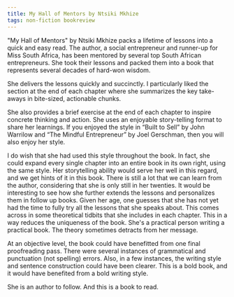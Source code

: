 ```yaml
---
title: My Hall of Mentors by Ntsiki Mkhize
tags: non-fiction bookreview
---
```


"My Hall of Mentors" by Ntsiki Mkhize packs a lifetime of lessons into a quick and easy read. The author, a social entrepreneur and runner-up for Miss South Africa, has been mentored by several top South African entrepreneurs. She took their lessons and packed them into a book that represents several decades of hard-won wisdom.

  
She delivers the lessons quickly and succinctly. I particularly liked the section at the end of each chapter where she summarizes the key take-aways in bite-sized, actionable chunks.

  
She also provides a brief exercise at the end of each chapter to inspire concrete thinking and action. She uses an enjoyable story-telling format to share her learnings. If you enjoyed the style in “Built to Sell” by John Warrilow and “The Mindful Entrepreneur” by Joel Gerschman, then you will also enjoy her style.

I do wish that she had used this style throughout the book. In fact, she could expand every single chapter into an entire book in its own right, using the same style. Her storytelling ability would serve her well in this regard, and we get hints of it in this book. There is still a lot that we can learn from the author, considering that she is only still in her twenties. It would be interesting to see how she further extends the lessons and personalizes them in follow up books. Given her age, one guesses that she has not yet had the time to fully try all the lessons that she speaks about. This comes across in some theoretical tidbits that she includes in each chapter. This in a way reduces the uniqueness of the book. She's a practical person writing a practical book. The theory sometimes detracts from her message.

  
At an objective level, the book could have benefitted from one final proofreading pass. There were several instances of grammatical and punctuation (not spelling) errors. Also, in a few instances, the writing style and sentence construction could have been clearer. This is a bold book, and it would have benefited from a bold writing style.

  
She is an author to follow. And this is a book to read. 

